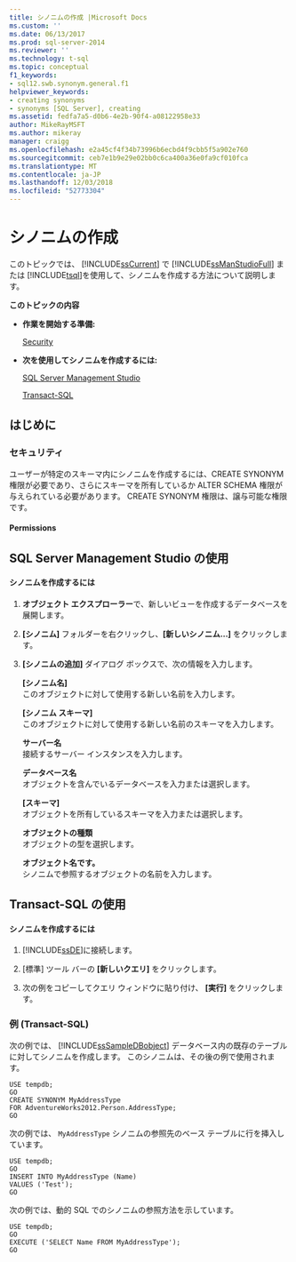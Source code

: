 ```yaml
---
title: シノニムの作成 |Microsoft Docs
ms.custom: ''
ms.date: 06/13/2017
ms.prod: sql-server-2014
ms.reviewer: ''
ms.technology: t-sql
ms.topic: conceptual
f1_keywords:
- sql12.swb.synonym.general.f1
helpviewer_keywords:
- creating synonyms
- synonyms [SQL Server], creating
ms.assetid: fedfa7a5-d0b6-4e2b-90f4-a08122958e33
author: MikeRayMSFT
ms.author: mikeray
manager: craigg
ms.openlocfilehash: e2a45cf4f34b73996b6ecbd4f9cbb5f5a902e760
ms.sourcegitcommit: ceb7e1b9e29e02bb0c6ca400a36e0fa9cf010fca
ms.translationtype: MT
ms.contentlocale: ja-JP
ms.lasthandoff: 12/03/2018
ms.locfileid: "52773304"
---
```

# <a name="create-synonyms"></a>シノニムの作成
  このトピックでは、 [!INCLUDE[ssCurrent](../../includes/sscurrent-md.md)] で [!INCLUDE[ssManStudioFull](../../includes/ssmanstudiofull-md.md)] または [!INCLUDE[tsql](../../includes/tsql-md.md)]を使用して、シノニムを作成する方法について説明します。  
  
 **このトピックの内容**  
  
-   **作業を開始する準備:**  
  
     [Security](#Security)  
  
-   **次を使用してシノニムを作成するには:**  
  
     [SQL Server Management Studio](#SSMSProcedure)  
  
     [Transact-SQL](#TsqlProcedure)  
  
##  <a name="BeforeYouBegin"></a> はじめに  
  
###  <a name="Security"></a> セキュリティ  
 ユーザーが特定のスキーマ内にシノニムを作成するには、CREATE SYNONYM 権限が必要であり、さらにスキーマを所有しているか ALTER SCHEMA 権限が与えられている必要があります。 CREATE SYNONYM 権限は、譲与可能な権限です。  
  
####  <a name="Permissions"></a> Permissions  
  
##  <a name="SSMSProcedure"></a> SQL Server Management Studio の使用  
  
#### <a name="to-create-a-synonym"></a>シノニムを作成するには  
  
1.  **オブジェクト エクスプローラー**で、新しいビューを作成するデータベースを展開します。  
  
2.  **[シノニム]** フォルダーを右クリックし、**[新しいシノニム...]** をクリックします。  
  
3.  **[シノニムの追加]** ダイアログ ボックスで、次の情報を入力します。  
  
     **[シノニム名]**  
     このオブジェクトに対して使用する新しい名前を入力します。  
  
     **[シノニム スキーマ]**  
     このオブジェクトに対して使用する新しい名前のスキーマを入力します。  
  
     **サーバー名**  
     接続するサーバー インスタンスを入力します。  
  
     **データベース名**  
     オブジェクトを含んでいるデータベースを入力または選択します。  
  
     **[スキーマ]**  
     オブジェクトを所有しているスキーマを入力または選択します。  
  
     **オブジェクトの種類**  
     オブジェクトの型を選択します。  
  
     **オブジェクト名です。**  
     シノニムで参照するオブジェクトの名前を入力します。  
  
##  <a name="TsqlProcedure"></a> Transact-SQL の使用  
  
#### <a name="to-create-a-synonym"></a>シノニムを作成するには  
  
1.  [!INCLUDE[ssDE](../../includes/ssde-md.md)]に接続します。  
  
2.  [標準] ツール バーの **[新しいクエリ]** をクリックします。  
  
3.  次の例をコピーしてクエリ ウィンドウに貼り付け、 **[実行]** をクリックします。  
  
###  <a name="TsqlExample"></a> 例 (Transact-SQL)  
 次の例では、 [!INCLUDE[ssSampleDBobject](../../includes/sssampledbobject-md.md)] データベース内の既存のテーブルに対してシノニムを作成します。 このシノニムは、その後の例で使用されます。  
  
```  
USE tempdb;  
GO  
CREATE SYNONYM MyAddressType  
FOR AdventureWorks2012.Person.AddressType;  
GO  
```  
  
 次の例では、 `MyAddressType` シノニムの参照先のベース テーブルに行を挿入しています。  
  
```  
USE tempdb;  
GO  
INSERT INTO MyAddressType (Name)  
VALUES ('Test');  
GO  
```  
  
 次の例では、動的 SQL でのシノニムの参照方法を示しています。  
  
```  
USE tempdb;  
GO  
EXECUTE ('SELECT Name FROM MyAddressType');  
GO  
```  
  
  
